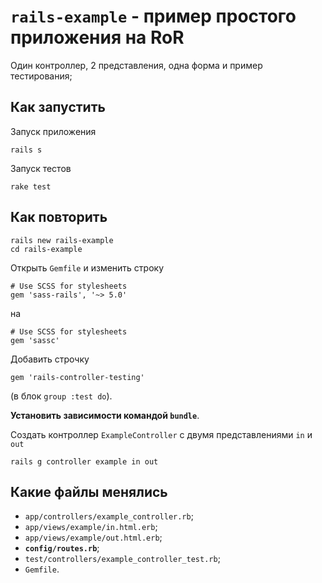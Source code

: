 # `rails-example` - пример простого приложения на RoR 

Один контроллер, 2 представления, одна форма и пример тестирования;

## Как запустить

Запуск приложения

```shell
rails s
```

Запуск тестов

```shell
rake test
```

## Как повторить

```shell
rails new rails-example
cd rails-example
```

Открыть `Gemfile` и изменить строку

```text
# Use SCSS for stylesheets
gem 'sass-rails', '~> 5.0'
```

на

```text
# Use SCSS for stylesheets
gem 'sassc'
```

Добавить строчку

```text
gem 'rails-controller-testing'
```

(в блок `group :test do`).

**Установить зависимости командой `bundle`**.

Создать контроллер `ExampleController` с двумя представлениями
`in` и `out`

```shell
rails g controller example in out
```

## Какие файлы менялись

* `app/controllers/example_controller.rb`;
* `app/views/example/in.html.erb`;
* `app/views/example/out.html.erb`;
* **`config/routes.rb`**;
* `test/controllers/example_controller_test.rb`;
* `Gemfile`.
